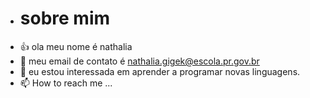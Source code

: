 - # sobre mim
- 👍 ola meu nome é nathalia
- 🌱 meu email de contato é nathalia.gigek@escola.pr.gov.br
- 💞️ eu estou interessada em aprender a programar novas linguagens. 
- 📫 How to reach me ...

<!---
nathalia244/nathalia244 is a ✨ special ✨ repository because its `README.md` (this file) appears on your GitHub profile.
You can click the Preview link to take a look at your changes.
--->

